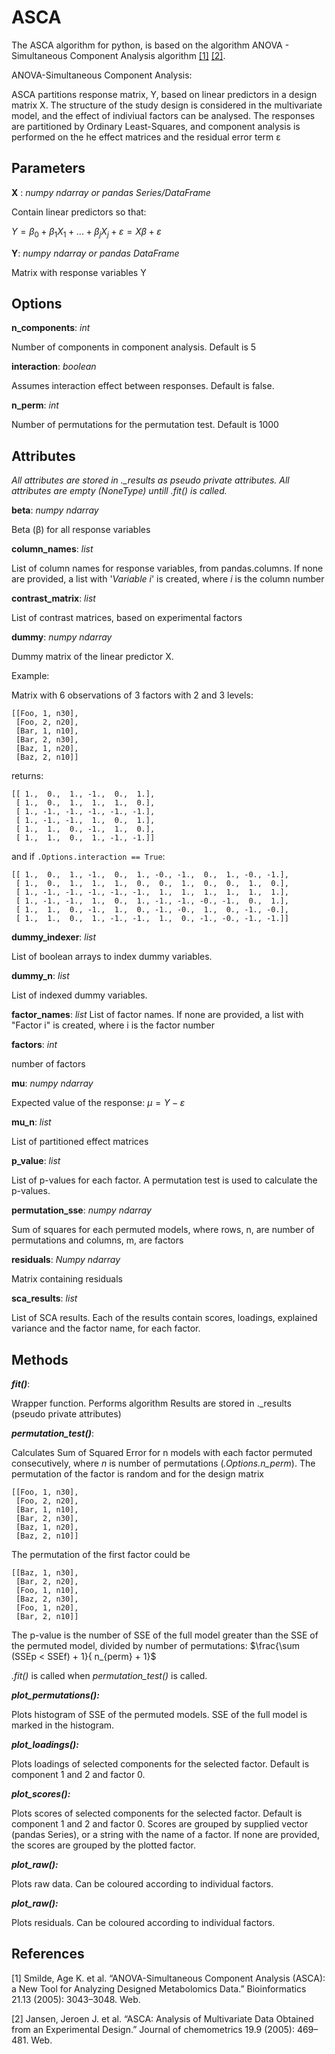 # ASCA

The ASCA algorithm for python, is based on the algorithm ANOVA - Simultaneous Component Analysis algorithm [[1]](#1) [[2]](#2).



ANOVA-Simultaneous Component Analysis:
    
ASCA partitions response matrix, Y, based on linear predictors in a design 
matrix X.
The structure of the study design is considered in the multivariate model, 
and the effect of indiviual factors can be analysed.
The responses are partitioned by Ordinary Least-Squares, and component
analysis is performed on the he effect matrices and the residual error 
term ε

Parameters
----------
**X** : *numpy ndarray or pandas Series/DataFrame*

Contain linear predictors so that:

$Y = β_0 + β_1X_1 + ... + β_jX_j + ε = Xβ + ε$

**Y**: *numpy ndarray or pandas DataFrame*

Matrix with response variables Y
    
Options
-------
**n_components**: *int*

Number of components in component analysis. Default is 5

**interaction**: *boolean*

Assumes interaction effect between responses. Default is false.
    
**n_perm**: *int*

Number of permutations for the permutation test. Default is 1000

Attributes
----------
*All attributes are stored in  ._results as pseudo private attributes. All
attributes are empty (NoneType) untill .fit() is called.*

**beta**: *numpy ndarray*

Beta (β) for all response variables
    
**column_names**: *list*

List of column names for response variables, from pandas.columns. If 
none are provided, a list with '*Variable i*' is created, where *i* is the 
column number
    
**contrast_matrix**: *list*

List of contrast matrices, based on experimental factors
    
**dummy**: *numpy ndarray*

Dummy matrix of the linear predictor X.

Example: 

Matrix with 6 observations of 3 factors with 2 and 3 levels:

    
    [[Foo, 1, n30],
     [Foo, 2, n20],
     [Bar, 1, n10],
     [Bar, 2, n30],
     [Baz, 1, n20],
     [Baz, 2, n10]]

returns:   
    
    [[ 1.,  0.,  1., -1.,  0.,  1.],
     [ 1.,  0.,  1.,  1.,  1.,  0.],
     [ 1., -1., -1., -1., -1., -1.],
     [ 1., -1., -1.,  1.,  0.,  1.],
     [ 1.,  1.,  0., -1.,  1.,  0.],
     [ 1.,  1.,  0.,  1., -1., -1.]]
     
    
and if ```.Options.interaction == True```:

    [[ 1.,  0.,  1., -1.,  0.,  1., -0., -1.,  0.,  1., -0., -1.],
     [ 1.,  0.,  1.,  1.,  1.,  0.,  0.,  1.,  0.,  0.,  1.,  0.],
     [ 1., -1., -1., -1., -1., -1.,  1.,  1.,  1.,  1.,  1.,  1.],
     [ 1., -1., -1.,  1.,  0.,  1., -1., -1., -0., -1.,  0.,  1.],
     [ 1.,  1.,  0., -1.,  1.,  0., -1., -0.,  1.,  0., -1., -0.],
     [ 1.,  1.,  0.,  1., -1., -1.,  1.,  0., -1., -0., -1., -1.]]
   
**dummy_indexer**: *list*

List of boolean arrays to index dummy variables.
    
**dummy_n**: *list*

List of indexed dummy variables.
    
**factor_names**: *list*
    List of factor names. If none are provided, a list with "Factor i" is 
    created, where i is the factor number

**factors**: *int*

number of factors

**mu**: *numpy ndarray*

Expected value of the response:
$µ = Y - ε$

**mu_n**: *list*

List of partitioned effect matrices
    
**p_value**: *list*

List of p-values for each factor. A permutation test is used to calculate
the p-values.

**permutation_sse**: *numpy ndarray*

Sum of squares for each permuted models, where rows, n, are number of 
permutations and columns, m, are factors
    
**residuals**: *Numpy ndarray*

Matrix containing residuals

**sca_results**: *list*

List of SCA results. Each of the results contain scores, loadings, 
explained variance and the factor name, for each factor.
 
Methods
--------    
***fit()***:

Wrapper function. Performs algorithm
Results are stored in ._results (pseudo private attributes)
    
***permutation_test()***:

Calculates Sum of Squared Error for n models with each factor permuted
consecutively, where *n* is number of permutations (*.Options.n_perm*). 
The permutation of the factor is random and for the design matrix
    
    [[Foo, 1, n30],
     [Foo, 2, n20],
     [Bar, 1, n10],
     [Bar, 2, n30],
     [Baz, 1, n20],
     [Baz, 2, n10]]
    
The permutation of the first factor could be
    
    [[Baz, 1, n30],
     [Bar, 2, n20],
     [Foo, 1, n10],
     [Baz, 2, n30],
     [Foo, 1, n20],
     [Bar, 2, n10]]
    
The p-value is the number of SSE of the full model greater than the SSE of the
permuted model, divided by number of permutations: 
$\frac{\sum (SSEp < SSEf) + 1}{ n_{perm} + 1}$

*.fit()* is called when *permutation_test()* is called.
        
***plot_permutations():***

Plots histogram of SSE of the permuted models. SSE of the full model is 
marked in the histogram.
    
***plot_loadings():***

Plots loadings of selected components for the selected factor. Default 
is component 1 and 2 and factor 0.
    
***plot_scores():***

Plots scores of selected components for the selected factor. Default 
is component 1 and 2 and factor 0. Scores are grouped by supplied
vector (pandas Series), or a string with the name of a factor. If none 
are provided, the scores are grouped by the plotted factor.

***plot_raw():***

Plots raw data. Can be coloured according to individual factors.
    
***plot_raw():***

Plots residuals. Can be coloured according to individual factors.


## References
<a id="1">[1]</a> 
Smilde, Age K. et al. “ANOVA-Simultaneous Component Analysis (ASCA): a New Tool for Analyzing Designed Metabolomics Data.” Bioinformatics 21.13 (2005): 3043–3048. Web.

<a id="2">[2]</a> 
Jansen, Jeroen J. et al. “ASCA: Analysis of Multivariate Data Obtained from an Experimental Design.” Journal of chemometrics 19.9 (2005): 469–481. Web.
